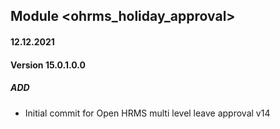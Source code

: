 ## Module <ohrms_holiday_approval>

#### 12.12.2021
#### Version 15.0.1.0.0
##### ADD
- Initial commit for Open HRMS multi level leave approval v14
